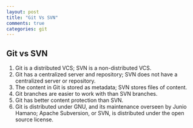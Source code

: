 ```yaml
---
layout: post
title: "Git Vs SVN"
comments: true
categories: git
---
```


## Git vs SVN
1. Git is a distributed VCS; SVN is a non-distributed VCS.
2. Git has a centralized server and repository; SVN does not have a centralized server or repository.
3. The content in Git is stored as metadata; SVN stores files of content.
4. Git branches are easier to work with than SVN branches.
5. Git has better content protection than SVN.
6. Git is distributed under GNU, and its maintenance overseen by Junio Hamano; Apache Subversion, or SVN, is distributed under the open source license.
